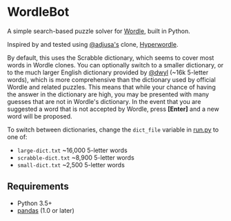 # WordleBot

A simple search-based puzzle solver for [Wordle](https://www.powerlanguage.co.uk/wordle/), built in Python.

Inspired by and tested using [@adjusa's](https://github.com/ajusa) clone, [Hyperwordle](https://arhamjain.com/hyperwordle/).

By default, this uses the Scrabble dictionary, which seems to cover most words in Wordle clones. You 
can optionally switch to a smaller dictionary, or to the much larger English dictionary provided by [@dwyl](https://github.com/dwyl/english-words) 
(~16k 5-letter words), which is more comprehensive than the dictionary used by official Wordle and related puzzles. This 
means that while your chance of having the answer in the dictionary are high, you may be presented with many guesses that
are not in Wordle's dictionary. In the event that you are suggested a word that is not accepted by Wordle, press **[Enter]**
and a new word will be proposed.

To switch between dictionaries, change the `dict_file` variable in [run.py](run.py) to one of:
* `large-dict.txt` ~16,000 5-letter words
* `scrabble-dict.txt` ~8,900 5-letter words
* `small-dict.txt` ~2,500 5-letter words

## Requirements

* Python 3.5+
* [pandas](https://github.com/pandas-dev/pandas) (1.0 or later)
